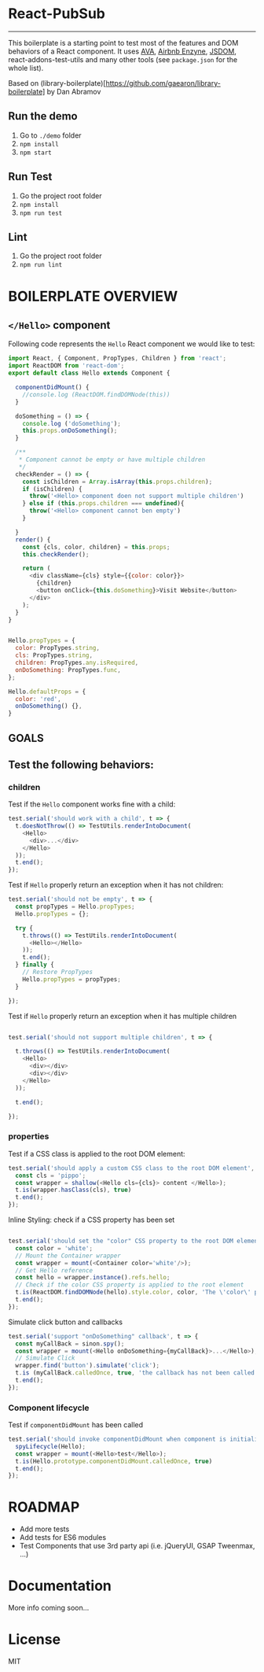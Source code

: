 # React-PubSub

---

This boilerplate is a starting point to test most of the features and DOM behaviors of a React component.
It uses [AVA](https://github.com/sindresorhus/ava), [Airbnb Enzyne](https://github.com/airbnb/enzyme), [JSDOM](https://github.com/tmpvar/jsdom), react-addons-test-utils and many other tools (see `package.json` for the whole list).


Based on (library-boilerplate)[https://github.com/gaearon/library-boilerplate] by Dan Abramov
## Run the demo

1. Go to `./demo` folder
2. `npm install`
3. `npm start`

## Run Test

1. Go the project root folder
2. `npm install`
3. `npm run test`

## Lint
1. Go the project root folder
2. `npm run lint`


# BOILERPLATE OVERVIEW

## `</Hello>` component

Following code represents the `Hello` React component we would like to test:

```javascript
import React, { Component, PropTypes, Children } from 'react';
import ReactDOM from 'react-dom';
export default class Hello extends Component {

  componentDidMount() {
    //console.log (ReactDOM.findDOMNode(this))
  }

  doSomething = () => {
    console.log ('doSomething');
    this.props.onDoSomething();
  }

  /**
   * Component cannot be empty or have multiple children
   */
  checkRender = () => {
    const isChildren = Array.isArray(this.props.children);
    if (isChildren) {
      throw('<Hello> component doen not support multiple children')
    } else if (this.props.children === undefined){
      throw('<Hello> component cannot ben empty')
    }

  }
  render() {
    const {cls, color, children} = this.props;
    this.checkRender();

    return (
      <div className={cls} style={{color: color}}>
        {children}
        <button onClick={this.doSomething}>Visit Website</button>
      </div>
    );
  }
}


Hello.propTypes = {
  color: PropTypes.string,
  cls: PropTypes.string,
  children: PropTypes.any.isRequired,
  onDoSomething: PropTypes.func,
};

Hello.defaultProps = {
  color: 'red',
  onDoSomething() {},
}

```


## GOALS

## Test the following behaviors:

### children

Test if the `Hello` component works fine with a child:

```javascript
test.serial('should work with a child', t => {
  t.doesNotThrow(() => TestUtils.renderIntoDocument(
    <Hello>
      <div>...</div>
    </Hello>
  ));
  t.end();
});
```

Test if `Hello` properly return an exception when it has not children:

```javascript
test.serial('should not be empty', t => {
  const propTypes = Hello.propTypes;
  Hello.propTypes = {};

  try {
    t.throws(() => TestUtils.renderIntoDocument(
      <Hello></Hello>
    ));
    t.end();
  } finally {
    // Restore PropTypes
    Hello.propTypes = propTypes;
  }

});

```


Test if `Hello` properly return an exception when it has multiple children

```javascript

test.serial('should not support multiple children', t => {

  t.throws(() => TestUtils.renderIntoDocument(
    <Hello>
      <div></div>
      <div></div>
    </Hello>
  ));

  t.end();

});
```

### properties

Test if a CSS class is applied to the root DOM element:

```javascript
test.serial('should apply a custom CSS class to the root DOM element', t => {
  const cls = 'pippo';
  const wrapper = shallow(<Hello cls={cls}> content </Hello>);
  t.is(wrapper.hasClass(cls), true)
  t.end();
});
```


Inline Styling: check if a CSS property has been set

```javascript

test.serial('should set the "color" CSS property to the root DOM element', t => {
  const color = 'white';
  // Mount the Container wrapper
  const wrapper = mount(<Container color='white'/>);
  // Get Hello reference
  const hello = wrapper.instance().refs.hello;
  // Check if the color CSS property is applied to the root element
  t.is(ReactDOM.findDOMNode(hello).style.color, color, 'The \'color\' props has not been applied');
  t.end();
});
```


Simulate click button and callbacks

```javascript
test.serial('support "onDoSomething" callback', t => {
  const myCallBack = sinon.spy();
  const wrapper = mount(<Hello onDoSomething={myCallBack}>...</Hello>);
  // Simulate Click
  wrapper.find('button').simulate('click');
  t.is (myCallBack.calledOnce, true, 'the callback has not been called')
  t.end();
});
```

### Component lifecycle


Test if `componentDidMount` has been called

```javascript
test.serial('should invoke componentDidMount when component is initialized', t => {
  spyLifecycle(Hello);
  const wrapper = mount(<Hello>test</Hello>);
  t.is(Hello.prototype.componentDidMount.calledOnce, true)
  t.end();
});
```

# ROADMAP

* Add more tests
* Add tests for ES6 modules
* Test Components that use 3rd party api (i.e. jQueryUI, GSAP Tweenmax, ...)

# Documentation

More info coming soon...

# License

MIT
